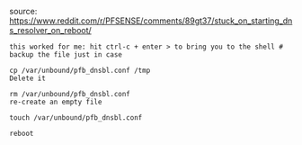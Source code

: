 source: https://www.reddit.com/r/PFSENSE/comments/89gt37/stuck_on_starting_dns_resolver_on_reboot/

```
this worked for me: hit ctrl-c + enter > to bring you to the shell #
backup the file just in case

cp /var/unbound/pfb_dnsbl.conf /tmp
Delete it

rm /var/unbound/pfb_dnsbl.conf
re-create an empty file

touch /var/unbound/pfb_dnsbl.conf

reboot
```
